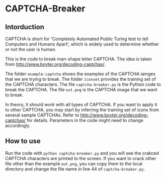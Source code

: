 # CAPTCHA-Breaker

## Intorduction
CAPTCHA is short for 'Completely Automated Public Turing test to tell Computers and Humans Apart', which is widely used to determine whether or not the user is human. 

This is the code to break man-shape letter CAPTCHA. The idea is taken from http://www.boyter.org/decoding-captchas/.

The folder `example-captcha` shows the examples of the CAPTCHA iamges that we are trying to break. The folder `iconset` provides the training set of the CAPTCHA characters. The file `captcha-breaker.py` is the Python code to break the CAPTCHA. The file `out.png` is the CAPTCHA image that we want to break.

In theory, it should work with all types of CAPTCHA. If you want to apply it to other CAPTCHA, you may start by inferring the training set of icons from several sample CAPTCHAs. Refer to http://www.boyter.org/decoding-captchas/ for details. Parameters in the code might need to change accordingly.

## How to use
Run the code with `python captcha-breaker.py` and you will see the crakced CAPTCHA characters are printed to the screen. If you want to crack other file other than the example `out.png`, you can copy them to the local directory and change the file name in line 44 of `captcha-breaker.py`.

